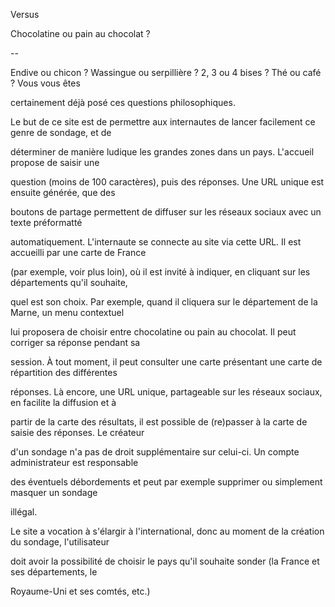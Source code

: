 Versus

Chocolatine ou pain au chocolat ?

--

Endive ou chicon ? Wassingue ou serpillière ? 2, 3 ou 4 bises ? Thé ou café ? Vous vous êtes

certainement déjà posé ces questions philosophiques.

Le but de ce site est de permettre aux internautes de lancer facilement ce genre de sondage, et de

déterminer de manière ludique les grandes zones dans un pays. L'accueil propose de saisir une

question (moins de 100 caractères), puis des réponses. Une URL unique est ensuite générée, que des

boutons de partage permettent de diffuser sur les réseaux sociaux avec un texte préformatté

automatiquement. L'internaute se connecte au site via cette URL. Il est accueilli par une carte de France

(par exemple, voir plus loin), où il est invité à indiquer, en cliquant sur les départements qu'il souhaite,

quel est son choix. Par exemple, quand il cliquera sur le département de la Marne, un menu contextuel

lui proposera de choisir entre chocolatine ou pain au chocolat. Il peut corriger sa réponse pendant sa

session. À tout moment, il peut consulter une carte présentant une carte de répartition des différentes

réponses. Là encore, une URL unique, partageable sur les réseaux sociaux, en facilite la diffusion et à

partir de la carte des résultats, il est possible de (re)passer à la carte de saisie des réponses. Le créateur

d'un sondage n'a pas de droit supplémentaire sur celui-ci. Un compte administrateur est responsable

des éventuels débordements et peut par exemple supprimer ou simplement masquer un sondage

illégal.

Le site a vocation à s'élargir à l'international, donc au moment de la création du sondage, l'utilisateur

doit avoir la possibilité de choisir le pays qu'il souhaite sonder (la France et ses départements, le

Royaume-Uni et ses comtés, etc.)
